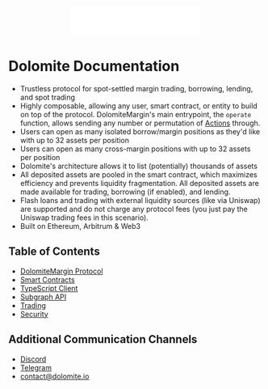 <p align="center"><img src="./dolomite-logo.png" width="256"/></p>

# Dolomite Documentation

- Trustless protocol for spot-settled margin trading, borrowing, lending, and spot trading
- Highly composable, allowing any user, smart contract, or entity to build on top of the protocol. DolomiteMargin's main
  entrypoint, the `operate` function, allows sending any number or permutation of [Actions](protocol.md#actions)
  through.
- Users can open as many isolated borrow/margin positions as they'd like with up to 32 assets per position
- Users can open as many cross-margin positions with up to 32 assets per position
- Dolomite's architecture allows it to list (potentially) thousands of assets
- All deposited assets are pooled in the smart contract, which maximizes efficiency and prevents liquidity
  fragmentation. All deposited assets are made available for trading, borrowing (if enabled), and lending.
- Flash loans and trading with external liquidity sources (like via Uniswap) are supported and do not charge any
  protocol fees (you just pay the Uniswap trading fees in this scenario).
- Built on Ethereum, Arbitrum & Web3

## Table of Contents

- [DolomiteMargin Protocol](protocol.md "Dolomite Documentation - DolomiteMargin Protocol")
- [Smart Contracts](contracts.md "Dolomite Documentation - Smart Contracts")
- [TypeScript Client](typescript.md "Dolomite Documentation - DolomiteMargin TypeScript Client")
- [Subgraph API](subgraph.md "Dolomite Documentation - Subgraph API")
- [Trading](trading.md "Dolomite Documentation - Trading")
- [Security](security.md "Dolomite Documentation - Security")

## Additional Communication Channels

- [Discord](https://discord.com/invite/uDRzrB2YgP)
- [Telegram](https://t.me/dolomite_official)
- [contact@dolomite.io](mailto:contact@dolomite.io)
